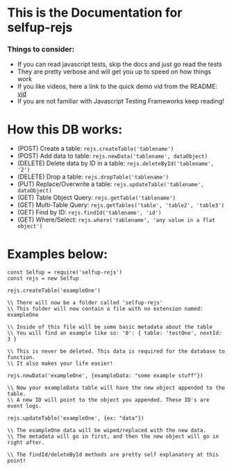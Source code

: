 # This is the Documentation for selfup-rejs

### Things to consider:

* If you can read javascript tests, skip the docs and just go read the tests
* They are pretty verbose and will get you up to speed on how things work
* If you like videos, here a link to the quick demo vid from the README: [vid](https://www.youtube.com/watch?v=dVTePMkw9EE&feature=youtu.be&a)
* If you are not familiar with Javascript Testing Frameworks keep reading!

# How this DB works:

* (POST)   Create a table: `rejs.createTable('tablename')`
* (POST)   Add data to table: `rejs.newData('tablename', dataObject)`
* (DELETE) Delete data by ID in a table: `rejs.deleteById('tablename', '2')`
* (DELETE) Drop a table: `rejs.dropTable('tablename')`
* (PUT)    Replace/Overwrite a table: `rejs.updateTable('tablename', dataObject)`
* (GET)    Table Object Query: `rejs.getTable('tablename')`
* (GET)    Multi-Table Query: `rejs.getTables('table', 'table2', 'table3')`
* (GET)    Find by ID: `rejs.findId('tablename', 'id')`
* (GET)    Where/Select: `rejs.where('tablename', 'any value in a flat object')`


# Examples below:

```
const Selfup = require('selfup-rejs')
const rejs = new Selfup

rejs.createTable('exampleOne')

\\ There will now be a folder called 'selfup-rejs'
\\ This folder will now contain a file with no extension named: exampleOne

\\ Inside of this file will be some basic metadata about the table
\\ You will find an example like so: '0': { table: 'testOne', nextId: 3 }

\\ This is never be deleted. This data is required for the database to function.
\\ It also makes your life easier!

rejs.newData('exampleOne', {exampleData: "some example stuff"})

\\ Now your exampleData table will have the new object appended to the table.
\\ A new ID will point to the object you appended. These ID's are event logs.

rejs.updateTable('exampleOne', {ex: "data"})

\\ The exampleOne data will be wiped/replaced with the new data.
\\ The metadata will go in first, and then the new object will go in right after.

\\ The findId/deleteById methods are pretty self explanatory at this point!
```
